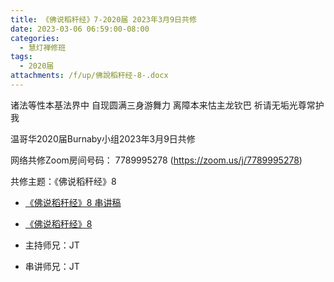 ```yaml
---
title: 《佛说稻秆经》7-2020届 2023年3月9日共修
date: 2023-03-06 06:59:00-08:00
categories:
  - 慧灯禅修班
tags:
  - 2020届
attachments: /f/up/佛說稻秆经-8-.docx
---
```

诸法等性本基法界中 自现圆满三身游舞力
离障本来怙主龙钦巴 祈请无垢光尊常护我

温哥华2020届Burnaby小组2023年3月9日共修

网络共修Zoom房间号码： 7789995278 (<https://zoom.us/j/7789995278>)

共修主题：《佛说稻秆经》8

* [《佛说稻秆经》8 串讲稿](/f/up/佛說稻秆经-8-.docx)
* [《佛说稻秆经》8](https://www.fohuifayu.com/index.php/huideng-jiangtang/jingdian-jiedu/foshuo-daoganjing/2463-p17079)

* 主持师兄：JT
* 串讲师兄：JT